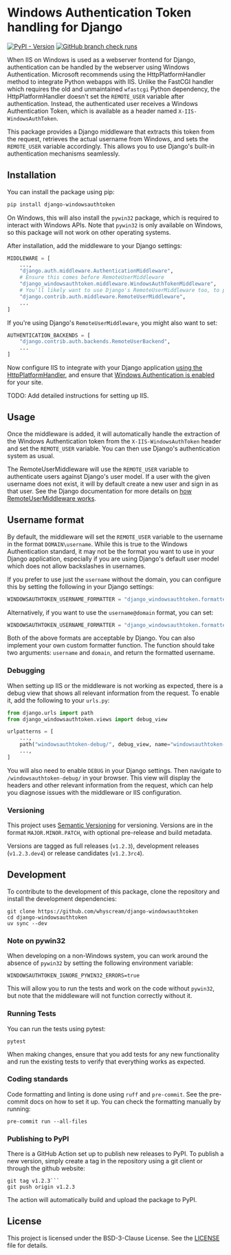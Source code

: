 # Windows Authentication Token handling for Django

[![PyPI - Version](https://img.shields.io/pypi/v/django-windowsauthtoken?logo=pypi)](https://pypi.org/project/django-windowsauthtoken/)
[![GitHub branch check runs](https://img.shields.io/github/check-runs/whyscream/django-windowsauthtoken/main?logo=github)](https://github.com/whyscream/django-windowsauthtoken)

When IIS on Windows is used as a webserver frontend for Django, authentication can be handled by the webserver using Windows Authentication. Microsoft recommends using the HttpPlatformHandler method to integrate Python webapps with IIS. Unlike the FastCGI handler which requires the old and unmaintained `wfastcgi` Python dependency, the HttpPlatformHandler doesn't set the `REMOTE_USER` variable after authentication. Instead, the authenticated user receives a Windows Authentication Token, which is available as a header named `X-IIS-WindowsAuthToken`.

This package provides a Django middleware that extracts this token from the request, retrieves the actual username from Windows, and sets the `REMOTE_USER` variable accordingly. This allows you to use Django's built-in authentication mechanisms seamlessly.

## Installation

You can install the package using pip:

```bash
pip install django-windowsauthtoken
```
On Windows, this will also install the `pywin32` package, which is required to interact with Windows APIs. Note that `pywin32` is only available on Windows, so this package will not work on other operating systems.

After installation, add the middleware to your Django settings:

```python
MIDDLEWARE = [
    ...,
    "django.auth.middleware.AuthenticationMiddleware",
    # Ensure this comes before RemoteUserMiddleware
    "django_windowsauthtoken.middleware.WindowsAuthTokenMiddleware",
    # You'll likely want to use Django's RemoteUserMiddleware too, to process the REMOTE_USER variable
    "django.contrib.auth.middleware.RemoteUserMiddleware",
    ...
]
```

If you're using Django's `RemoteUserMiddleware`, you might also want to set:

```python
AUTHENTICATION_BACKENDS = [
    "django.contrib.auth.backends.RemoteUserBackend",
    ...
]
```

Now configure IIS to integrate with your Django application [using the HttpPlatformHandler](https://learn.microsoft.com/en-us/visualstudio/python/configure-web-apps-for-iis-windows?view=vs-2022#option-1-configure-the-httpplatformhandler), and ensure that [Windows Authentication is enabled](https://learn.microsoft.com/en-us/iis/configuration/system.webServer/security/authentication/windowsAuthentication/) for your site.

TODO: Add detailed instructions for setting up IIS.

## Usage

Once the middleware is added, it will automatically handle the extraction of the Windows Authentication token from the `X-IIS-WindowsAuthToken` header and set the `REMOTE_USER` variable. You can then use Django's authentication system as usual.

The RemoteUserMiddleware will use the `REMOTE_USER` variable to authenticate users against Django's user model. If a user with the given username does not exist, it will by default create a new user and sign in as that user. See the Django documentation for more details on [how RemoteUserMiddleware works](https://docs.djangoproject.com/en/stable/howto/auth-remote-user/).

## Username format

By default, the middleware will set the `REMOTE_USER` variable to the username in the format `DOMAIN\username`. While this is true to the Windows Authentication standard, it may not be the format you want to use in your Django application, especially if you are using Django's default user model which does not allow backslashes in usernames.

If you prefer to use just the `username` without the domain, you can configure this by setting the following in your Django settings:

```python
WINDOWSAUTHTOKEN_USERNAME_FORMATTER = "django_windowsauthtoken.formatters.format_username_only"
```

Alternatively, if you want to use the `username@domain` format, you can set:

```python
WINDOWSAUTHTOKEN_USERNAME_FORMATTER = "django_windowsauthtoken.formatters.format_email_like"
```

Both of the above formats are acceptable by Django. You can also implement your own custom formatter function. The function should take two arguments: `username` and `domain`, and return the formatted username.

### Debugging

When setting up IIS or the middleware is not working as expected, there is a debug view that shows all relevant information from the request. To enable it, add the following to your `urls.py`:

```python
from django.urls import path
from django_windowsauthtoken.views import debug_view

urlpatterns = [
    ...,
    path("windowsauthtoken-debug/", debug_view, name="windowsauthtoken-debug"),
    ...,
]
```
You will also need to enable `DEBUG` in your Django settings. Then navigate to `/windowsauthtoken-debug/` in your browser. This view will display the headers and other relevant information from the request, which can help you diagnose issues with the middleware or IIS configuration.

### Versioning

This project uses [Semantic Versioning](https://semver.org/) for versioning. Versions are in the format `MAJOR.MINOR.PATCH`, with optional pre-release and build metadata.

Versions are tagged as full releases (`v1.2.3`), development releases (`v1.2.3.dev4`) or release candidates (`v1.2.3rc4`).

## Development

To contribute to the development of this package, clone the repository and install the development dependencies:

```shell
git clone https://github.com/whyscream/django-windowsauthtoken
cd django-windowsauthtoken
uv sync --dev
```

### Note on pywin32

When developing on a non-Windows system, you can work around the absence of `pywin32` by setting the following environment variable:

```shell
WINDOWSAUTHTOKEN_IGNORE_PYWIN32_ERRORS=true
```

This will allow you to run the tests and work on the code without `pywin32`, but note that the middleware will not function correctly without it.

### Running Tests

You can run the tests using pytest:

```shell
pytest
```

When making changes, ensure that you add tests for any new functionality and run the existing tests to verify that everything works as expected.

### Coding standards

Code formatting and linting is done using `ruff` and `pre-commit`. See the pre-commit docs on how to set it up. You can check the formatting manually by running:

```shell
pre-commit run --all-files
```

### Publishing to PyPI

There is a GitHub Action set up to publish new releases to PyPI. To publish a new version, simply create a tag in the repository using a git client or through the github website:

```shell
git tag v1.2.3```
git push origin v1.2.3
```
The action will automatically build and upload the package to PyPI.


## License

This project is licensed under the BSD-3-Clause License. See the [LICENSE](LICENSE) file for details.
